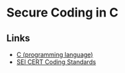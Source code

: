 

# Secure Coding in C


## Links
- [C (programming language)](https://en.wikipedia.org/wiki/C_(programming_language))
- [SEI CERT Coding Standards](https://wiki.sei.cmu.edu/confluence/display/seccode)

